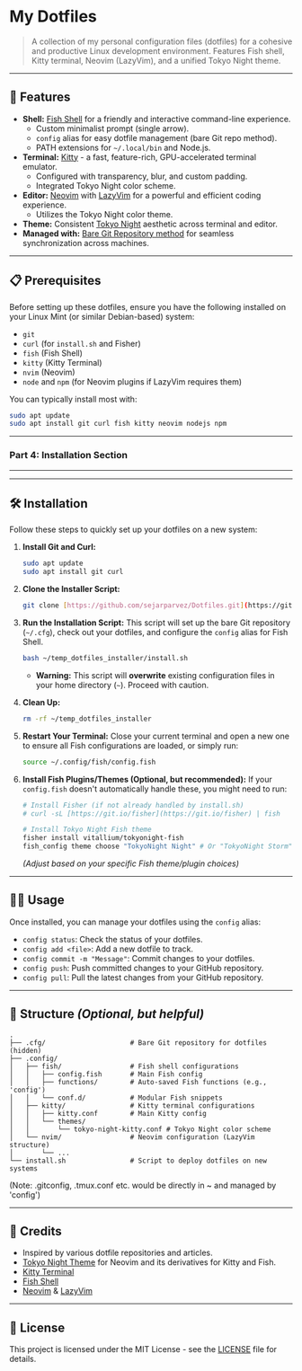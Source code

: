 # My Dotfiles

> A collection of my personal configuration files (dotfiles) for a cohesive and productive Linux development environment. Features Fish shell, Kitty terminal, Neovim (LazyVim), and a unified Tokyo Night theme.

---

## 🚀 Features

- **Shell:** [Fish Shell](https://fishshell.com/) for a friendly and interactive command-line experience.
  - Custom minimalist prompt (single arrow).
  - `config` alias for easy dotfile management (bare Git repo method).
  - PATH extensions for `~/.local/bin` and Node.js.
- **Terminal:** [Kitty](https://sw.kovidgoyal.net/kitty/) - a fast, feature-rich, GPU-accelerated terminal emulator.
  - Configured with transparency, blur, and custom padding.
  - Integrated Tokyo Night color scheme.
- **Editor:** [Neovim](https://neovim.io/) with [LazyVim](https://www.lazyvim.org/) for a powerful and efficient coding experience.
  - Utilizes the Tokyo Night color theme.
- **Theme:** Consistent [Tokyo Night](https://github.com/folke/tokyonight.nvim) aesthetic across terminal and editor.
- **Managed with:** [Bare Git Repository method](https://www.atlassian.com/git/tutorials/dotfiles) for seamless synchronization across machines.

---

## 📋 Prerequisites

Before setting up these dotfiles, ensure you have the following installed on your Linux Mint (or similar Debian-based) system:

- `git`
- `curl` (for `install.sh` and Fisher)
- `fish` (Fish Shell)
- `kitty` (Kitty Terminal)
- `nvim` (Neovim)
- `node` and `npm` (for Neovim plugins if LazyVim requires them)

You can typically install most with:

```bash
sudo apt update
sudo apt install git curl fish kitty neovim nodejs npm
```

---

### **Part 4: Installation Section**

---

---

## 🛠️ Installation

Follow these steps to quickly set up your dotfiles on a new system:

1.  **Install Git and Curl:**

    ```bash
    sudo apt update
    sudo apt install git curl
    ```

2.  **Clone the Installer Script:**

    ```bash
    git clone [https://github.com/sejarparvez/Dotfiles.git](https://github.com/sejarparvez/Dotfiles.git) ~/temp_dotfiles_installer
    ```

3.  **Run the Installation Script:**
    This script will set up the bare Git repository (`~/.cfg`), check out your dotfiles, and configure the `config` alias for Fish Shell.

    ```bash
    bash ~/temp_dotfiles_installer/install.sh
    ```

    - **Warning:** This script will **overwrite** existing configuration files in your home directory (`~`). Proceed with caution.

4.  **Clean Up:**

    ```bash
    rm -rf ~/temp_dotfiles_installer
    ```

5.  **Restart Your Terminal:**
    Close your current terminal and open a new one to ensure all Fish configurations are loaded, or simply run:

    ```bash
    source ~/.config/fish/config.fish
    ```

6.  **Install Fish Plugins/Themes (Optional, but recommended):**
    If your `config.fish` doesn't automatically handle these, you might need to run:

    ```bash
    # Install Fisher (if not already handled by install.sh)
    # curl -sL [https://git.io/fisher](https://git.io/fisher) | fish

    # Install Tokyo Night Fish theme
    fisher install vitallium/tokyonight-fish
    fish_config theme choose "TokyoNight Night" # Or "TokyoNight Storm", etc.
    ```

    _(Adjust based on your specific Fish theme/plugin choices)_

---

## 👨‍💻 Usage

Once installed, you can manage your dotfiles using the `config` alias:

- `config status`: Check the status of your dotfiles.
- `config add <file>`: Add a new dotfile to track.
- `config commit -m "Message"`: Commit changes to your dotfiles.
- `config push`: Push committed changes to your GitHub repository.
- `config pull`: Pull the latest changes from your GitHub repository.

---

## 📂 Structure _(Optional, but helpful)_

```
.
├── .cfg/                     # Bare Git repository for dotfiles (hidden)
├── .config/
│   ├── fish/                 # Fish shell configurations
│   │   ├── config.fish       # Main Fish config
│   │   ├── functions/        # Auto-saved Fish functions (e.g., 'config')
│   │   └── conf.d/           # Modular Fish snippets
│   ├── kitty/                # Kitty terminal configurations
│   │   ├── kitty.conf        # Main Kitty config
│   │   └── themes/
│   │       └── tokyo-night-kitty.conf # Tokyo Night color scheme
│   └── nvim/                 # Neovim configuration (LazyVim structure)
│       └── ...
└── install.sh                # Script to deploy dotfiles on new systems
```

(Note: .gitconfig, .tmux.conf etc. would be directly in ~ and managed by 'config')

---

## 🙏 Credits

- Inspired by various dotfile repositories and articles.
- [Tokyo Night Theme](https://github.com/folke/tokyonight.nvim) for Neovim and its derivatives for Kitty and Fish.
- [Kitty Terminal](https://sw.kovidgoyal.net/kitty/)
- [Fish Shell](https://fishshell.com/)
- [Neovim](https://neovim.io/) & [LazyVim](https://www.lazyvim.org/)

---

## 📝 License

This project is licensed under the MIT License - see the [LICENSE](LICENSE) file for details.
